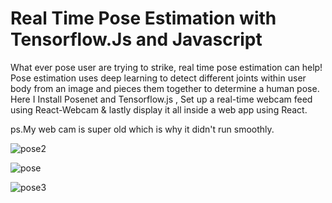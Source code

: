 # Real Time Pose Estimation with Tensorflow.Js and Javascript

What ever pose user are trying to strike, real time pose estimation can help! Pose estimation uses deep learning to detect different joints within user body from an image and pieces them together to determine a human pose. Here I Install Posenet and Tensorflow.js , Set up a real-time webcam feed using React-Webcam & lastly display it all inside a web app using React.

ps.My web cam is super old which is why it didn't run smoothly.


![pose2](https://user-images.githubusercontent.com/75374424/143674010-b6118609-7556-4ef3-a2ad-3e3f254af6cf.png)

![pose](https://user-images.githubusercontent.com/75374424/143674018-c099c550-3c5c-4574-aeff-33feeb60b626.png)

![pose3](https://user-images.githubusercontent.com/75374424/143674022-9d5e4032-2114-49c9-b69e-1fe1a9086672.png)
